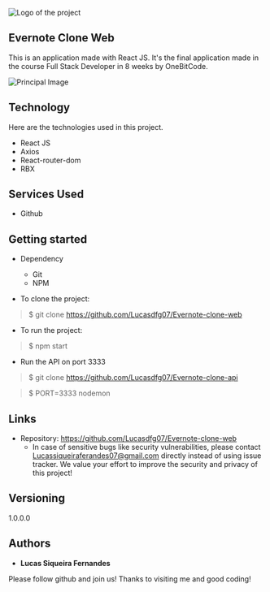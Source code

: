 
![Logo of the project](https://github.com/Lucasdfg07/Evernote-clone-web/blob/master/src/assets/images/logo.png)


## Evernote Clone Web
This is an application made with React JS. It's the final application made in the course Full Stack Developer in 8 weeks by OneBitCode.

![Principal Image](https://github.com/Lucasdfg07/Evernote-clone-web/blob/master/src/assets/images/presentation.png)

## Technology 
Here are the technologies used in this project.

* React JS
* Axios
* React-router-dom
* RBX


## Services Used

* Github


## Getting started

* Dependency
  - Git
  - NPM

* To clone the project:
>    $ git clone https://github.com/Lucasdfg07/Evernote-clone-web

* To run the project:
>    $ npm start

* Run the API on port 3333
>    $ git clone https://github.com/Lucasdfg07/Evernote-clone-api

>    $ PORT=3333 nodemon

## Links
  - Repository: https://github.com/Lucasdfg07/Evernote-clone-web
    - In case of sensitive bugs like security vulnerabilities, please contact
      Lucassiqueiraferandes07@gmail.com directly instead of using issue tracker. We value your effort
      to improve the security and privacy of this project!

  ## Versioning

  1.0.0.0


  ## Authors

  * **Lucas Siqueira Fernandes** 

  Please follow github and join us!
  Thanks to visiting me and good coding!
